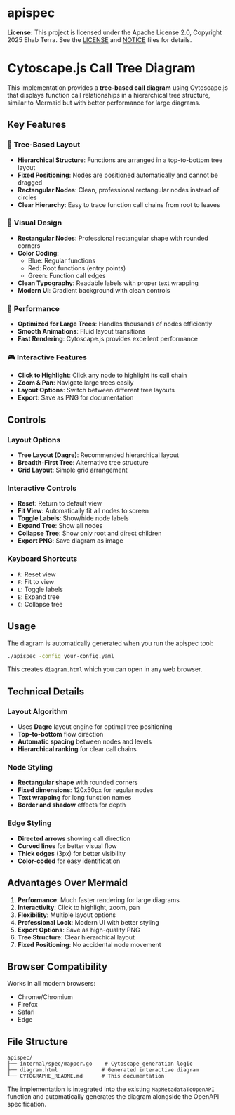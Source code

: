 # apispec

**License:** This project is licensed under the Apache License 2.0, Copyright 2025 Ehab Terra. See the [LICENSE](./LICENSE) and [NOTICE](./NOTICE) files for details.

# Cytoscape.js Call Tree Diagram

This implementation provides a **tree-based call diagram** using Cytoscape.js that displays function call relationships in a hierarchical tree structure, similar to Mermaid but with better performance for large diagrams.

## Key Features

### 🎯 **Tree-Based Layout**
- **Hierarchical Structure**: Functions are arranged in a top-to-bottom tree layout
- **Fixed Positioning**: Nodes are positioned automatically and cannot be dragged
- **Rectangular Nodes**: Clean, professional rectangular nodes instead of circles
- **Clear Hierarchy**: Easy to trace function call chains from root to leaves

### 🎨 **Visual Design**
- **Rectangular Nodes**: Professional rectangular shape with rounded corners
- **Color Coding**: 
  - Blue: Regular functions
  - Red: Root functions (entry points)
  - Green: Function call edges
- **Clean Typography**: Readable labels with proper text wrapping
- **Modern UI**: Gradient background with clean controls

### 🚀 **Performance**
- **Optimized for Large Trees**: Handles thousands of nodes efficiently
- **Smooth Animations**: Fluid layout transitions
- **Fast Rendering**: Cytoscape.js provides excellent performance

### 🎮 **Interactive Features**
- **Click to Highlight**: Click any node to highlight its call chain
- **Zoom & Pan**: Navigate large trees easily
- **Layout Options**: Switch between different tree layouts
- **Export**: Save as PNG for documentation

## Controls

### Layout Options
- **Tree Layout (Dagre)**: Recommended hierarchical layout
- **Breadth-First Tree**: Alternative tree structure
- **Grid Layout**: Simple grid arrangement

### Interactive Controls
- **Reset**: Return to default view
- **Fit View**: Automatically fit all nodes to screen
- **Toggle Labels**: Show/hide node labels
- **Expand Tree**: Show all nodes
- **Collapse Tree**: Show only root and direct children
- **Export PNG**: Save diagram as image

### Keyboard Shortcuts
- `R`: Reset view
- `F`: Fit to view
- `L`: Toggle labels
- `E`: Expand tree
- `C`: Collapse tree

## Usage

The diagram is automatically generated when you run the apispec tool:

```bash
./apispec -config your-config.yaml
```

This creates `diagram.html` which you can open in any web browser.

## Technical Details

### Layout Algorithm
- Uses **Dagre** layout engine for optimal tree positioning
- **Top-to-bottom** flow direction
- **Automatic spacing** between nodes and levels
- **Hierarchical ranking** for clear call chains

### Node Styling
- **Rectangular shape** with rounded corners
- **Fixed dimensions**: 120x50px for regular nodes
- **Text wrapping** for long function names
- **Border and shadow** effects for depth

### Edge Styling
- **Directed arrows** showing call direction
- **Curved lines** for better visual flow
- **Thick edges** (3px) for better visibility
- **Color-coded** for easy identification

## Advantages Over Mermaid

1. **Performance**: Much faster rendering for large diagrams
2. **Interactivity**: Click to highlight, zoom, pan
3. **Flexibility**: Multiple layout options
4. **Professional Look**: Modern UI with better styling
5. **Export Options**: Save as high-quality PNG
6. **Tree Structure**: Clear hierarchical layout
7. **Fixed Positioning**: No accidental node movement

## Browser Compatibility

Works in all modern browsers:
- Chrome/Chromium
- Firefox
- Safari
- Edge

## File Structure

```
apispec/
├── internal/spec/mapper.go    # Cytoscape generation logic
├── diagram.html              # Generated interactive diagram
└── CYTOGRAPHE_README.md      # This documentation
```

The implementation is integrated into the existing `MapMetadataToOpenAPI` function and automatically generates the diagram alongside the OpenAPI specification. 